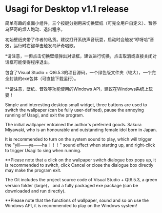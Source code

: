 # Usagi for Desktop v1.1 release

简单有趣的桌面小组件，三个按键分别用来切换壁纸（可完全用户自定义）、暂停乌萨奇的烦人跑动、退出程序。

初始壁纸夹带了作者的私货。建议打开系统声音玩耍，启动时会触发“咿呀哈”音效，运行时右键单击触发乌萨奇唱歌。

*请注意，一但点击切换壁纸弹出对话框，建议进行切换，点击取消或直接关闭对话框可能使得程序退出。

包含了Visual Studio + Qt6.5.3的项目源码，一个绿色版文件夹（较大），一个完全封装的exe包体（可直接下载运行）。

**请注意，壁纸、音效等功能使用的Windows API，建议在Windows系统上玩耍！

Simple and interesting desktop small widget, three buttons are used to switch the wallpaper (can be fully user-defined), pause the annoying running of Usagi, and exit the program. 

The initial wallpaper entrained the author's preferred goods. Sakura Miyawaki, who is an honourable and outstanding female idol born in Japan.

It is recommended to turn on the system sound to play, which will trigger the "yiii——ya——ha！！！" sound effect when starting up, and right-click to trigger Usagi to sing when running. 

**Please note that a click on the wallpaper switch dialogue box pops up, it is recommended to switch, click Cancel or close the dialogue box directly may make the program exit.

The Git includes the project source code of Visual Studio + Qt6.5.3, a green version folder (large)， and a fully packaged exe package (can be downloaded and run directly).

**Please note that the functions of wallpaper, sound and so on use the Windows API, it is recommended to play on the Windows system!

